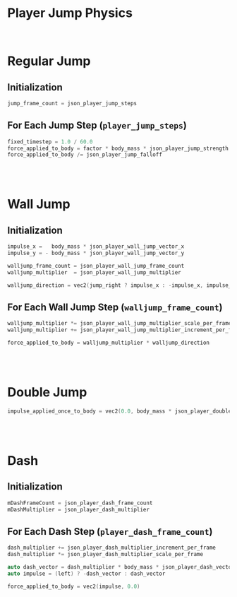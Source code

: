 # Player Jump Physics

<br>

# Regular Jump

## Initialization
```cpp
jump_frame_count = json_player_jump_steps
```

## For Each Jump Step (`player_jump_steps`)
```cpp
fixed_timestep = 1.0 / 60.0
force_applied_to_body = factor * body_mass * json_player_jump_strength / fixed_timestep
force_applied_to_body /= json_player_jump_falloff
```

<br><br>

# Wall Jump

## Initialization
```cpp
impulse_x =   body_mass * json_player_wall_jump_vector_x
impulse_y = - body_mass * json_player_wall_jump_vector_y

walljump_frame_count = json_player_wall_jump_frame_count
walljump_multiplier  = json_player_wall_jump_multiplier

walljump_direction = vec2(jump_right ? impulse_x : -impulse_x, impulse_y)
```

## For Each Wall Jump Step (`walljump_frame_count`)

```cpp
walljump_multiplier *= json_player_wall_jump_multiplier_scale_per_frame
walljump_multiplier += json_player_wall_jump_multiplier_increment_per_frame

force_applied_to_body = walljump_multiplier * walljump_direction
```

<br><br>

# Double Jump

```cpp
impulse_applied_once_to_body = vec2(0.0, body_mass * json_player_double_jump_factor)
```

<br><br>

# Dash

## Initialization
```cpp
mDashFrameCount = json_player_dash_frame_count
mDashMultiplier = json_player_dash_multiplier
```

## For Each Dash Step (`player_dash_frame_count`)
```cpp
dash_multiplier += json_player_dash_multiplier_increment_per_frame
dash_multiplier *= json_player_dash_multiplier_scale_per_frame

auto dash_vector = dash_multiplier * body_mass * json_player_dash_vector
auto impulse = (left) ? -dash_vector : dash_vector

force_applied_to_body = vec2(impulse, 0.0)
```

